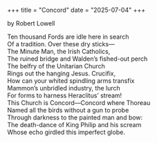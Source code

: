 +++
title = "Concord"
date = "2025-07-04"
+++


by Robert Lowell

Ten thousand Fords are idle here in search  
Of a tradition. Over these dry sticks—  
The Minute Man, the Irish Catholics,  
The ruined bridge and Walden’s fished-out perch  
The belfry of the Unitarian Church  
Rings out the hanging Jesus. Crucifix,  
How can your whited spindling arms transfix  
Mammon’s unbridled industry, the lurch  
For forms to harness Heraclitus’ stream!  
This Church is Concord—Concord where Thoreau  
Named all the birds without a gun to probe  
Through darkness to the painted man and bow:  
The death-dance of King Philip and his scream  
Whose echo girdled this imperfect globe.  
